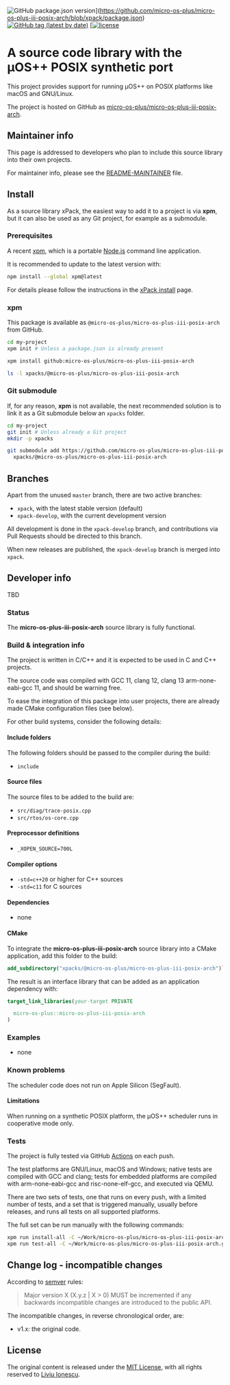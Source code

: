![GitHub package.json version](https://img.shields.io/github/package-json/v/micro-os-plus/micro-os-plus-iii-posix-arch)](https://github.com/micro-os-plus/micro-os-plus-iii-posix-arch/blob/xpack/package.json)
[![GitHub tag (latest by date)](https://img.shields.io/github/v/tag/micro-os-plus/micro-os-plus-iii-posix-arch)](https://github.com/micro-os-plus/micro-os-plus-iii-posix-arch/tags/)
[[![license](https://img.shields.io/github/license/micro-os-plus/micro-os-plus-iii-posix-arch)](https://github.com/micro-os-plus/micro-os-plus-iii-posix-arch/blob/xpack/LICENSE)

# A source code library with the µOS++ POSIX synthetic port

This project provides support for running µOS++ on POSIX
platforms like macOS and GNU/Linux.

The project is hosted on GitHub as
[micro-os-plus/micro-os-plus-iii-posix-arch](https://github.com/micro-os-plus/micro-os-plus-iii-posix-arch).

## Maintainer info

This page is addressed to developers who plan to include this source
library into their own projects.

For maintainer info, please see the
[README-MAINTAINER](README-MAINTAINER.md) file.

## Install

As a source library xPack, the easiest way to add it to a project is via
**xpm**, but it can also be used as any Git project, for example as a submodule.

### Prerequisites

A recent [xpm](https://xpack.github.io/xpm/),
which is a portable [Node.js](https://nodejs.org/) command line application.

It is recommended to update to the latest version with:

```sh
npm install --global xpm@latest
```

For details please follow the instructions in the
[xPack install](https://xpack.github.io/install/) page.

### xpm

This package is available as
`@micro-os-plus/micro-os-plus-iii-posix-arch` from GitHub.

```sh
cd my-project
xpm init # Unless a package.json is already present

xpm install github:micro-os-plus/micro-os-plus-iii-posix-arch

ls -l xpacks/@micro-os-plus/micro-os-plus-iii-posix-arch
```

### Git submodule

If, for any reason, **xpm** is not available, the next recommended
solution is to link it as a Git submodule below an `xpacks` folder.

```sh
cd my-project
git init # Unless already a Git project
mkdir -p xpacks

git submodule add https://github.com/micro-os-plus/micro-os-plus-iii-posix-arch.git \
  xpacks/@micro-os-plus/micro-os-plus-iii-posix-arch
```

## Branches

Apart from the unused `master` branch, there are two active branches:

- `xpack`, with the latest stable version (default)
- `xpack-develop`, with the current development version

All development is done in the `xpack-develop` branch, and contributions via
Pull Requests should be directed to this branch.

When new releases are published, the `xpack-develop` branch is merged
into `xpack`.

## Developer info

TBD

### Status

The **micro-os-plus-iii-posix-arch** source library is fully functional.

### Build & integration info

The project is written in C/C++ and it is expected
to be used in C and C++ projects.

The source code was compiled with GCC 11, clang 12, clang 13
arm-none-eabi-gcc 11, and should be warning free.

To ease the integration of this package into user projects, there
are already made CMake configuration files (see below).

For other build systems, consider the following details:

#### Include folders

The following folders should be passed to the compiler during the build:

- `include`

#### Source files

The source files to be added to the build are:

- `src/diag/trace-posix.cpp`
- `src/rtos/os-core.cpp`

#### Preprocessor definitions

- `_XOPEN_SOURCE=700L`

#### Compiler options

- `-std=c++20` or higher for C++ sources
- `-std=c11` for C sources

#### Dependencies

- none

#### CMake

To integrate the **micro-os-plus-iii-posix-arch** source library
into a CMake application,
add this folder to the build:

```cmake
add_subdirectory("xpacks/@micro-os-plus/micro-os-plus-iii-posix-arch")`
```

The result is an interface library that can be added as an application
dependency with:

```cmake
target_link_libraries(your-target PRIVATE

  micro-os-plus::micro-os-plus-iii-posix-arch
)
```

### Examples

- none

### Known problems

The scheduler code does not run on Apple Silicon (SegFault).

#### Limitations

When running on a synthetic POSIX platform, the µOS++ scheduler
runs in cooperative mode only.

### Tests

The project is fully tested via GitHub
[Actions](https://github.commicro-os-plus/micro-os-plus-iii-posix-arch/actions/)
on each push.

The test platforms are GNU/Linux, macOS and Windows; native tests are
compiled with GCC and clang; tests for embedded platforms are compiled
with arm-none-eabi-gcc and risc-none-elf-gcc, and executed via QEMU.

There are two sets of tests, one that runs on every push, with a
limited number of tests, and a set that is triggered manually,
usually before releases, and runs all tests on all supported
platforms.

The full set can be run manually with the following commands:

```sh
xpm run install-all -C ~/Work/micro-os-plus/micro-os-plus-iii-posix-arch.git
xpm run test-all -C ~/Work/micro-os-plus/micro-os-plus-iii-posix-arch.git
```

## Change log - incompatible changes

According to [semver](https://semver.org) rules:

> Major version X (X.y.z | X > 0) MUST be incremented if any
backwards incompatible changes are introduced to the public API.

The incompatible changes, in reverse chronological order,
are:

- v1.x: the original code.

## License

The original content is released under the
[MIT License](https://opensource.org/licenses/mit/),
with all rights reserved to
[Liviu Ionescu](https://github.com/ilg-ul).
